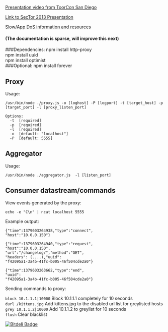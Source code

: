 [Presentation video from ToorCon San Diego](https://vimeo.com/77450055)

[Link to SecTor 2013 Presentation](https://dl.dropboxusercontent.com/u/566560/Running%20at%2099%20percent.pdf)

[Slow/App DoS information and resources](https://gist.github.com/rawdigits/6868177)

#### (The documentation is sparse, will improve this next)

###Dependencies:
npm install http-proxy  
npm install uuid  
npm install optimist  
###Optional:
npm install forever


## Proxy

Usage:
```
/usr/bin/node ./proxy.js -o [loghost] -P [logport] -t [target_host] -p [target_port] -l [proxy_listen_port]

Options:
  -t  [required]
  -p  [required]
  -l  [required]
  -o  [default: "localhost"]
  -P  [default: 5555]
```

## Aggregator

Usage:

```
/usr/bin/node ./aggregator.js  -l [listen_port]
```

## Consumer datastream/commands

View events generated by the proxy:  
```
echo -e "C\n" | ncat localhost 5555
```

Example output:

```
{"time":1379603264938,"type":"connect",
"host":"10.0.0.150"}

{"time":1379603264940,"type":"request",
"host":"10.0.0.150",
"url":"/changelog/","method":"GET",
"headers": (....),"uuid":
"f42095a1-3a4b-41fc-b005-46f504cde2a0"}

{"time":1379603263662,"type":"end",
"uuid":
"f42095a1-3a4b-41fc-b005-46f504cde2a0"}
```

Sending commands to proxy:

`block 10.1.1.1|10000` Block 10.1.1.1 completely for 10 seconds  
`durl /kittens.jpg` Add kittens.jpg to the disabled url list for greylisted hosts  
`grey 10.1.1.2|10000` Add 10.1.1.2 to greylist for 10 seconds  
`flush` Clear blacklist  



[![Bitdeli Badge](https://d2weczhvl823v0.cloudfront.net/rawdigits/bouncer/trend.png)](https://bitdeli.com/free "Bitdeli Badge")

